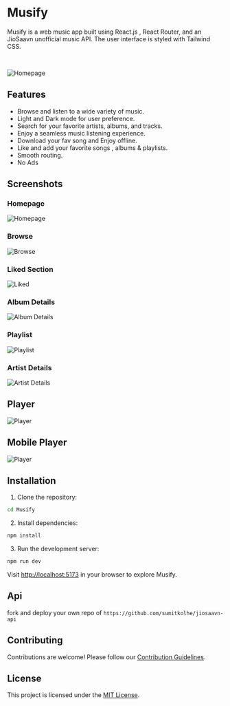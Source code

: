 # Musify

Musify is a web music app built using React.js , React Router, and an JioSaavn unofficial music API. The user interface is styled with Tailwind CSS.

<br/>

![Homepage](/public/HomePage.png)

## Features

- Browse and listen to a wide variety of music.
- Light and Dark mode for user preference.
- Search for your favorite artists, albums, and tracks.
- Enjoy a seamless music listening experience.
- Download your fav song and Enjoy offline.
- Like and add your favorite songs , albums & playlists.
- Smooth routing.
- No Ads 


## Screenshots

### Homepage

![Homepage](/public/HomePage.png)

### Browse

![Browse](/public/Browse.png)

### Liked Section
![Liked](/public/Like.png)

### Album Details
![Album Details](/public/Album.png)

### Playlist

![Playlist](/public/Playlist.png)

### Artist Details
![Artist Details](/public/Artist.png)

## Player

![Player](/public/PlayerPC.png)

## Mobile Player

![Player](/public/Player.jpg)


## Installation

1. Clone the repository:

```bash
cd Musify
```

2. Install dependencies:

```bash
npm install 
```

3. Run the development server:

```bash
npm run dev
```

Visit [http://localhost:5173](http://localhost:5173) in your browser to explore Musify.

## Api

fork and deploy your own repo of `https://github.com/sumitkolhe/jiosaavn-api` 

## Contributing

Contributions are welcome! Please follow our [Contribution Guidelines](CONTRIBUTING.md).

## License

This project is licensed under the [MIT License](LICENSE).

